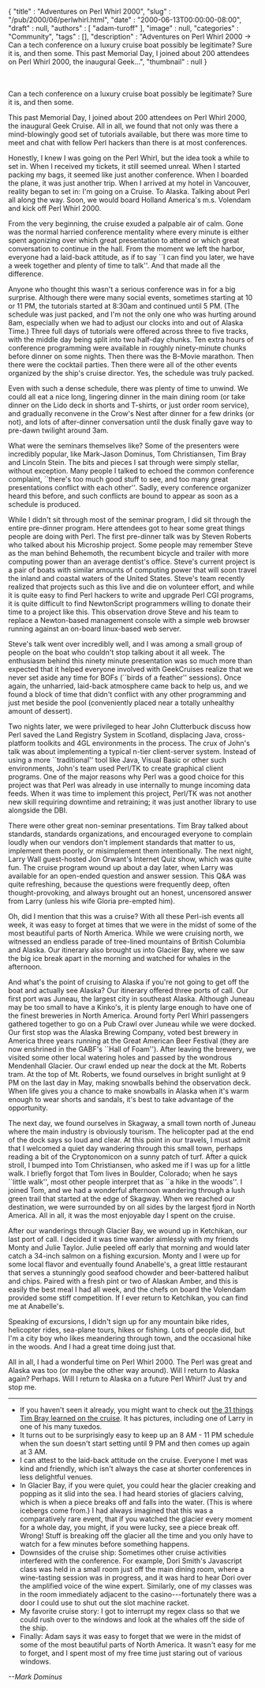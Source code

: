 {
   "title" : "Adventures on Perl Whirl 2000",
   "slug" : "/pub/2000/06/perlwhirl.html",
   "date" : "2000-06-13T00:00:00-08:00",
   "draft" : null,
   "authors" : [
      "adam-turoff"
   ],
   "image" : null,
   "categories" : "Community",
   "tags" : [],
   "description" : "Adventures on Perl Whirl 2000 -> Can a tech conference on a luxury cruise boat possibly be legitimate? Sure it is, and then some. This past Memorial Day, I joined about 200 attendees on Perl Whirl 2000, the inaugural Geek...",
   "thumbnail" : null
}





\
\
Can a tech conference on a luxury cruise boat possibly be legitimate?
Sure it is, and then some.

This past Memorial Day, I joined about 200 attendees on Perl Whirl 2000,
the inaugural Geek Cruise. All in all, we found that not only was there
a mind-blowingly good set of tutorials available, but there was more
time to meet and chat with fellow Perl hackers than there is at most
conferences.

Honestly, I knew I was going on the Perl Whirl, but the idea took a
while to set in. When I received my tickets, it still seemed unreal.
When I started packing my bags, it seemed like just another conference.
When I boarded the plane, it was just another trip. When I arrived at my
hotel in Vancouver, reality began to set in: I'm going on a Cruise. To
Alaska. Talking about Perl all along the way. Soon, we would board
Holland America's m.s. Volendam and kick off Perl Whirl 2000.

From the very beginning, the cruise exuded a palpable air of calm. Gone
was the normal harried conference mentality where every minute is either
spent agonizing over which great presentation to attend or which great
conversation to continue in the hall. From the moment we left the
harbor, everyone had a laid-back attitude, as if to say \`\`I can find
you later, we have a week together and plenty of time to talk''. And
that made all the difference.

Anyone who thought this wasn't a serious conference was in for a big
surprise. Although there were many social events, sometimes starting at
10 or 11 PM, the tutorials started at 8:30am and continued until 5 PM.
(The schedule was just packed, and I'm not the only one who was hurting
around 8am, especially when we had to adjust our clocks into and out of
Alaska Time.) Three full days of tutorials were offered across three to
five tracks, with the middle day being split into two half-day chunks.
Ten extra hours of conference programming were available in roughly
ninety-minute chunks before dinner on some nights. Then there was the
B-Movie marathon. Then there were the cocktail parties. Then there were
all of the other events organized by the ship's cruise director. Yes,
the schedule was truly packed.

Even with such a dense schedule, there was plenty of time to unwind. We
could all eat a nice long, lingering dinner in the main dining room (or
take dinner on the Lido deck in shorts and T-shirts, or just order room
service), and gradually reconvene in the Crow's Nest after dinner for a
few drinks (or not), and lots of after-dinner conversation until the
dusk finally gave way to pre-dawn twilight around 3am.

What were the seminars themselves like? Some of the presenters were
incredibly popular, like Mark-Jason Dominus, Tom Christiansen, Tim Bray
and Lincoln Stein. The bits and pieces I sat through were simply
stellar, without exception. Many people I talked to echoed the common
conference complaint, \`\`there's too much good stuff to see, and too
many great presentations conflict with each other''. Sadly, every
conference organizer heard this before, and such conflicts are bound to
appear as soon as a schedule is produced.

While I didn't sit through most of the seminar program, I did sit
through the entire pre-dinner program. Here attendees got to hear some
great things people are doing with Perl. The first pre-dinner talk was
by Steven Roberts who talked about his Microship project. Some people
may remember Steve as the man behind Behemoth, the recumbent bicycle and
trailer with more computing power than an average dentist's office.
Steve's current project is a pair of boats with similar amounts of
computing power that will soon travel the inland and coastal waters of
the United States. Steve's team recently realized that projects such as
this live and die on volunteer effort, and while it is quite easy to
find Perl hackers to write and upgrade Perl CGI programs, it is quite
difficult to find NewtonScript programmers willing to donate their time
to a project like this. This observation drove Steve and his team to
replace a Newton-based management console with a simple web browser
running against an on-board linux-based web server.

Steve's talk went over incredibly well, and I was among a small group of
people on the boat who couldn't stop talking about it all week. The
enthusiasm behind this ninety minute presentation was so much more than
expected that it helped everyone involved with GeekCruises realize that
we never set aside any time for BOFs (\`\`birds of a feather''
sessions). Once again, the unharried, laid-back atmosphere came back to
help us, and we found a block of time that didn't conflict with any
other programming and just met beside the pool (conveniently placed near
a totally unhealthy amount of dessert).

Two nights later, we were privileged to hear John Clutterbuck discuss
how Perl saved the Land Registry System in Scotland, displacing Java,
cross-platform toolkits and 4GL environments in the process. The crux of
John's talk was about implementing a typical n-tier client-server
system. Instead of using a more \`\`traditional'' tool like Java, Visual
Basic or other such environments, John's team used Perl/TK to create
graphical client programs. One of the major reasons why Perl was a good
choice for this project was that Perl was already in use internally to
munge incoming data feeds. When it was time to implement this project,
Perl/TK was not another new skill requiring downtime and retraining; it
was just another library to use alongside the DBI.

There were other great non-seminar presentations. Tim Bray talked about
standards, standards organizations, and encouraged everyone to complain
loudly when our vendors don't implement standards that matter to us,
implement them poorly, or misimplement them intentionally. The next
night, Larry Wall guest-hosted Jon Orwant's Internet Quiz show, which
was quite fun. The cruise program wound up about a day later, when Larry
was available for an open-ended question and answer session. This Q&A
was quite refreshing, because the questions were frequently deep, often
thought-provoking, and always brought out an honest, uncensored answer
from Larry (unless his wife Gloria pre-empted him).

Oh, did I mention that this was a cruise? With all these Perl-ish events
all week, it was easy to forget at times that we were in the midst of
some of the most beautiful parts of North America. While we were
cruising north, we witnessed an endless parade of tree-lined mountains
of British Columbia and Alaska. Our itinerary also brought us into
Glacier Bay, where we saw the big ice break apart in the morning and
watched for whales in the afternoon.

And what's the point of cruising to Alaska if you're not going to get
off the boat and actually see Alaska? Our itinerary offered three ports
of call. Our first port was Juneau, the largest city in southeast
Alaska. Although Juneau may be too small to have a Kinko's, it is plenty
large enough to have one of the finest breweries in North America.
Around forty Perl Whirl passengers gathered together to go on a Pub
Crawl over Juneau while we were docked. Our first stop was the Alaska
Brewing Company, voted best brewery in America three years running at
the Great American Beer Festival (they are now enshrined in the GABF's
\`\`Hall of Foam''). After leaving the brewery, we visited some other
local watering holes and passed by the wondrous Mendenhall Glacier. Our
crawl ended up near the dock at the Mt. Roberts tram. At the top of Mt.
Roberts, we found ourselves in bright sunlight at 9 PM on the last day
in May, making snowballs behind the observation deck. When life gives
you a chance to make snowballs in Alaska when it's warm enough to wear
shorts and sandals, it's best to take advantage of the opportunity.

The next day, we found ourselves in Skagway, a small town north of
Juneau where the main industry is obviously tourism. The helicopter pad
at the end of the dock says so loud and clear. At this point in our
travels, I must admit that I welcomed a quiet day wandering through this
small town, perhaps reading a bit of the Cryptonomicon on a sunny patch
of turf. After a quick stroll, I bumped into Tom Christiansen, who asked
me if I was up for a little walk. I briefly forgot that Tom lives in
Boulder, Colorado; when he says \`\`little walk'', most other people
interpret that as \`\`a hike in the woods''. I joined Tom, and we had a
wonderful afternoon wandering through a lush green trail that started at
the edge of Skagway. When we reached our destination, we were surrounded
by on all sides by the largest fjord in North America. All in all, it
was the most enjoyable day I spent on the cruise.

After our wanderings through Glacier Bay, we wound up in Ketchikan, our
last port of call. I decided it was time wander aimlessly with my
friends Monty and Julie Taylor. Julie peeled off early that morning and
would later catch a 34-inch salmon on a fishing excursion. Monty and I
were up for some local flavor and eventually found Anabelle's, a great
little restaurant that serves a stunningly good seafood chowder and
beer-battered halibut and chips. Paired with a fresh pint or two of
Alaskan Amber, and this is easily the best meal I had all week, and the
chefs on board the Volendam provided some stiff competition. If I ever
return to Ketchikan, you can find me at Anabelle's.

Speaking of excursions, I didn't sign up for any mountain bike rides,
helicopter rides, sea-plane tours, hikes or fishing. Lots of people did,
but I'm a city boy who likes meandering through town, and the occasional
hike in the woods. And I had a great time doing just that.

All in all, I had a wonderful time on Perl Whirl 2000. The Perl was
great and Alaska was too (or maybe the other way around). Will I return
to Alaska again? Perhaps. Will I return to Alaska on a future Perl
Whirl? Just try and stop me.

------------------------------------------------------------------------

-   If you haven't seen it already, you might want to check out [the 31
    things Tim Bray learned on the
    cruise](http://www.oreillynet.com/pub/a/network/2000/06/06/geekcruise.html).
    It has pictures, including one of Larry in one of his many tuxedos.
-   It turns out to be surprisingly easy to keep up an 8 AM - 11 PM
    schedule when the sun doesn't start setting until 9 PM and then
    comes up again at 3 AM.
-   I can attest to the laid-back attitude on the cruise. Everyone I met
    was kind and friendly, which isn't always the case at shorter
    conferences in less delightful venues.
-   In Glacier Bay, if you were quiet, you could hear the glacier
    creaking and popping as it slid into the sea. I had heard stories of
    glaciers calving, which is when a piece breaks off and falls into
    the water. (This is where icebergs come from.) I had always imagined
    that this was a comparatively rare event, that if you watched the
    glacier every moment for a whole day, you might, if you were lucky,
    see a piece break off. Wrong! Stuff is breaking off the glacier all
    the time and you only have to watch for a few minutes before
    something happens.
-   Downsides of the cruise ship: Sometimes other cruise activities
    interfered with the conference. For example, Dori Smith's Javascript
    class was held in a small room just off the main dining room, where
    a wine-tasting session was in progress, and it was hard to hear Dori
    over the amplified voice of the wine expert. Similarly, one of my
    classes was in the room immediately adjacent to the
    casino---fortunately there was a door I could use to shut out the
    slot machine racket.
-   My favorite cruise story: I got to interrupt my regex class so that
    we could rush over to the windows and look at the whales off the
    side of the ship.
-   Finally: Adam says it was easy to forget that we were in the midst
    of some of the most beautiful parts of North America. It wasn't easy
    for me to forget, and I spent most of my free time just staring out
    of various windows.

*--Mark Dominus*


